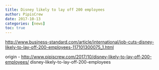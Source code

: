 ```yaml
---
title: Disney likely to lay off 200 employees
author: PipisCrew
date: 2017-10-13
categories: [news]
toc: true
---
```


http://www.business-standard.com/article/international/job-cuts-disney-likely-to-lay-off-200-employees-117101300075_1.html

origin - http://www.pipiscrew.com/2017/10/disney-likely-to-lay-off-200-employees/ disney-likely-to-lay-off-200-employees
